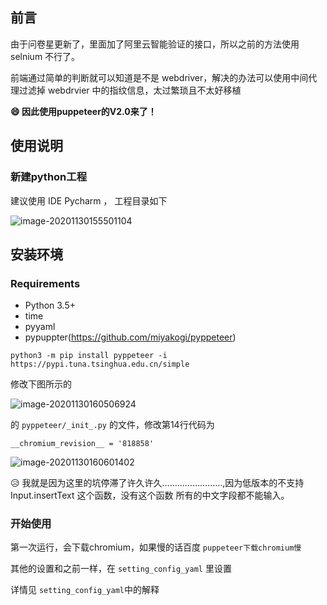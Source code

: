 ## 前言

由于问卷星更新了，里面加了阿里云智能验证的接口，所以之前的方法使用 selnium 不行了。

前端通过简单的判断就可以知道是不是 webdriver，解决的办法可以使用中间代理过滤掉 webdrvier 中的指纹信息，太过繁琐且不太好移植

**:smile: 因此使用puppeteer的V2.0来了！**



## 使用说明

###  新建python工程

建议使用 IDE Pycharm ， 工程目录如下

![image-20201130155501104](https://gitee.com/ma_tung_zhou/imageuse1/raw/master/imgg/20201130161359.png)



## 安装环境

### Requirements

- Python 3.5+
- time
- pyyaml
- pypuppter(https://github.com/miyakogi/pyppeteer)

```
python3 -m pip install pyppeteer -i https://pypi.tuna.tsinghua.edu.cn/simple
```

修改下图所示的

![image-20201130160506924](https://gitee.com/ma_tung_zhou/imageuse1/raw/master/imgg/20201130161357.png)

的  `pyppeteer/_init_.py` 的文件，修改第14行代码为 

```
__chromium_revision__ = '818858'
```

![image-20201130160601402](https://gitee.com/ma_tung_zhou/imageuse1/raw/master/imgg/20201130161355.png)

😥 我就是因为这里的坑停滞了许久许久……………………,因为低版本的不支持Input.insertText 这个函数，没有这个函数 所有的中文字段都不能输入。

### 开始使用

第一次运行，会下载chromium，如果慢的话百度 `puppeteer下载chromium慢`

其他的设置和之前一样，在 `setting_config_yaml` 里设置

详情见 `setting_config_yaml`中的解释
